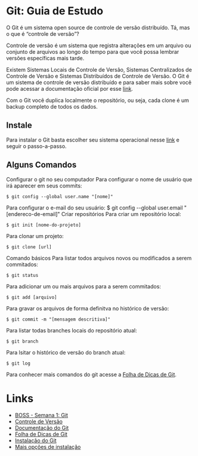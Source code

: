 # Git: Guia de Estudo

O Git é um sistema open source de controle de versão distribuído. Tá, mas o que é “controle de versão”?

Controle de versão é um sistema que registra alterações em um arquivo ou conjunto de arquivos ao longo do tempo para que você possa lembrar versões específicas mais tarde. 

Existem Sistemas Locais de Controle de Versão, Sistemas Centralizados de Controle de Versão e Sistemas Distribuídos de Controle de Versão. O Git é um sistema de controle de versão distribuído e para saber mais sobre você pode acessar a documentação oficial por esse [link](https://git-scm.com/book/pt-br/v2/Come%C3%A7ando-Sobre-Controle-de-Vers%C3%A3o).

Com o Git você duplica localmente o repositório, ou seja, cada clone é um backup completo de todos os dados.

## Instale
Para instalar o Git basta escolher seu sistema operacional nesse [link](https://git-scm.com/downloads) e seguir o passo-a-passo.

## Alguns Comandos
Configurar o git no seu computador
Para configurar o nome de usuário que irá aparecer em seus commits:

`$ git config --global user.name "[nome]"`

Para configurar o e-mail do seu usuário:
$ git config --global user.email "[endereco-de-email]"
Criar repositórios
Para criar um repositório local:

`$ git init [nome-do-projeto]`

Para clonar um projeto:

`$ git clone [url]`

Comando básicos
Para listar todos arquivos novos ou modificados a serem commitados:

`$ git status`

Para adicionar um ou mais arquivos para a serem commitados:

`$ git add [arquivo]`

Para gravar os arquivos de forma definitva no histórico de versão:

`$ git commit -m "[mensagem descritiva]"`

Para listar todas branches locais do repositório atual:

`$ git branch`

Para lsitar o histórico de versão do branch atual:

`$ git log`

Para conhecer mais comandos do git acesse a [Folha de Dicas de Git](https://github.github.com/training-kit/downloads/pt_BR/github-git-cheat-sheet.pdf).

# Links

* [BOSS - Semana 1: Git](https://docs.google.com/presentation/d/1OVJmilgqgsMS_fEqDt0WkvUqc2x9kklASQXG8Hw9BBM/edit?usp=sharing)
* [Controle de Versão](https://git-scm.com/book/pt-br/v2/Come%C3%A7ando-Sobre-Controle-de-Vers%C3%A3o)
* [Documentação do Git](https://git-scm.com/docs)
* [Folha de Dicas de Git](https://github.github.com/training-kit/downloads/pt_BR/github-git-cheat-sheet.pdf)
* [Instalação do Git](https://git-scm.com/downloads)
* [Mais opções de instalação](https://www.hostinger.com.br/tutoriais/git-gui/)